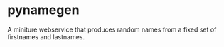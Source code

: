 # pynamegen
A miniture webservice that produces random names from a fixed set of firstnames and lastnames.
